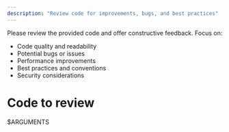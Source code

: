 ```yaml
---
description: "Review code for improvements, bugs, and best practices"
---
```


Please review the provided code and offer constructive feedback. Focus on:
- Code quality and readability
- Potential bugs or issues
- Performance improvements
- Best practices and conventions
- Security considerations

# Code to review

$ARGUMENTS
